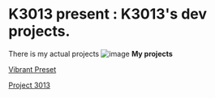 # K3013 present : K3013's dev projects.
There is my actual projects
![image](https://github.com/user-attachments/assets/a80eaf6b-2ee3-4c9e-b720-0d990ad658fa)
**My projects**

[Vibrant Preset](/Vibrant%20preset/)

[Project 3013](/Project%203013/README.md)
